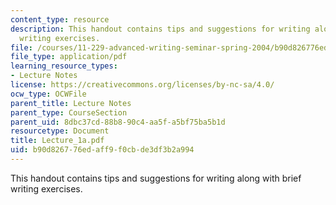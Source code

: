 ```yaml
---
content_type: resource
description: This handout contains tips and suggestions for writing along with brief
  writing exercises.
file: /courses/11-229-advanced-writing-seminar-spring-2004/b90d826776edaff9f0cbde3df3b2a994_Lecture_1a.pdf
file_type: application/pdf
learning_resource_types:
- Lecture Notes
license: https://creativecommons.org/licenses/by-nc-sa/4.0/
ocw_type: OCWFile
parent_title: Lecture Notes
parent_type: CourseSection
parent_uid: 8dbc37cd-88b8-90c4-aa5f-a5bf75ba5b1d
resourcetype: Document
title: Lecture_1a.pdf
uid: b90d8267-76ed-aff9-f0cb-de3df3b2a994
---
```

This handout contains tips and suggestions for writing along with brief writing exercises.
